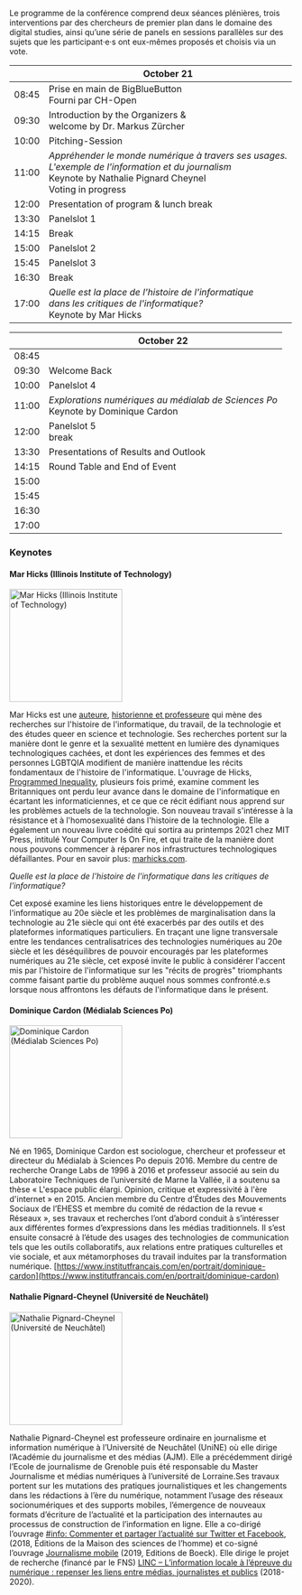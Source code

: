 <script>
    import Panelslot from '$lib/components/Panelslot.svelte';
	import { assets } from '$app/paths';
</script>

Le programme de la conférence comprend deux séances plénières, trois interventions par des chercheurs de premier plan dans le domaine des digital studies, ainsi qu’une série de panels en sessions parallèles sur des sujets que les participant·e·s ont eux-mêmes proposés et choisis via un vote.

<article>

|       | October 21                                                                                                                                                           |
| ----- | -------------------------------------------------------------------------------------------------------------------------------------------------------------------- |
| 08:45 | Prise en main de BigBlueButton<br>Fourni par CH-Open                                                                                                                 |
| 09:30 | Introduction by the Organizers &<br>welcome by Dr. Markus Zürcher                                                                                                    |
| 10:00 | Pitching-Session                                                                                                                                                     |
| 11:00 | _Appréhender le monde numérique à travers ses usages._<br>_L'exemple de l'information et du journalism_<br>Keynote by Nathalie Pignard Cheynel<br>Voting in progress |
| 12:00 | Presentation of program & lunch break                                                                                                                                |
| 13:30 | Panelslot 1<Panelslot panelslot='1'/>                                                                                                                                |
| 14:15 | Break                                                                                                                                                                |
| 15:00 | Panelslot 2<Panelslot panelslot='2'/>                                                                                                                                |
| 15:45 | Panelslot 3<Panelslot panelslot='3'/>                                                                                                                                |
| 16:30 | Break                                                                                                                                                                |
| 17:00 | _Quelle est la place de l'histoire de l'informatique<br>dans les critiques de l'informatique?_<br>Keynote by Mar Hicks                                               |

</article>

<article>

|       | October 22                                                                          |
| ----- | ----------------------------------------------------------------------------------- |
| 08:45 |                                                                                     |
| 09:30 | Welcome Back                                                                        |
| 10:00 | Panelslot 4<Panelslot panelslot='4'/>                                               |
| 11:00 | _Explorations numériques au médialab de Sciences Po_<br>Keynote by Dominique Cardon |
| 12:00 | Panelslot 5<Panelslot panelslot='4'/><br>break                                      |
| 13:30 | Presentations of Results and Outlook                                                |
| 14:15 | Round Table and End of Event                                                        |
| 15:00 |                                                                                     |
| 15:45 |                                                                                     |
| 16:30 |                                                                                     |
| 17:00 |                                                                                     |

</article>

### Keynotes

#### Mar Hicks (Illinois Institute of Technology)

<img src="{assets}/images/speakers/mar_hicks.jpeg" alt="Mar Hicks (Illinois Institute of Technology)" height="200" >

Mar Hicks est une [auteure](https://marhicks.com/writing.html), [historienne et professeure](https://marhicks.com/) qui mène des recherches sur l'histoire de l'informatique, du travail, de la technologie et des études queer en science et technologie. Ses recherches portent sur la manière dont le genre et la sexualité mettent en lumière des dynamiques technologiques cachées, et dont les expériences des femmes et des personnes LGBTQIA modifient de manière inattendue les récits fondamentaux de l'histoire de l'informatique. L'ouvrage de Hicks, [Programmed Inequality](https://bit.ly/programmedinequality2), plusieurs fois primé, examine comment les Britanniques ont perdu leur avance dans le domaine de l'informatique en écartant les informaticiennes, et ce que ce récit édifiant nous apprend sur les problèmes actuels de la technologie. Son nouveau travail s'intéresse à la résistance et à l'homosexualité dans l'histoire de la technologie. Elle a également un nouveau livre coédité qui sortira au printemps 2021 chez MIT Press, intitulé Your Computer Is On Fire, et qui traite de la manière dont nous pouvons commencer à réparer nos infrastructures technologiques défaillantes. Pour en savoir plus: [marhicks.com](https://marhicks.com).

_Quelle est la place de l'histoire de l'informatique dans les critiques de l'informatique?_

Cet exposé examine les liens historiques entre le développement de l'informatique au 20e siècle et les problèmes de marginalisation dans la technologie au 21e siècle qui ont été exacerbés par des outils et des plateformes informatiques particuliers. En traçant une ligne transversale entre les tendances centralisatrices des technologies numériques au 20e siècle et les déséquilibres de pouvoir encouragés par les plateformes numériques au 21e siècle, cet exposé invite le public à considérer l'accent mis par l'histoire de l'informatique sur les "récits de progrès" triomphants comme faisant partie du problème auquel nous sommes confronté.e.s lorsque nous affrontons les défauts de l'informatique dans le présent.

#### Dominique Cardon (Médialab Sciences Po)

<img src="{assets}/images/speakers/dominique-cardon.jpg" alt="Dominique Cardon (Médialab Sciences Po)" height="200" >

Né en 1965, Dominique Cardon est sociologue, chercheur et professeur et directeur du Médialab à Sciences Po depuis 2016. Membre du centre de recherche Orange Labs de 1996 à 2016 et professeur associé au sein du Laboratoire Techniques de l’université de Marne la Vallée, il a soutenu sa thèse « L'espace public élargi. Opinion, critique et expressivité à l'ère d'internet » en 2015.
Ancien membre du Centre d’Études des Mouvements Sociaux de l’EHESS et membre du comité de rédaction de la revue « Réseaux », ses travaux et recherches l’ont d’abord conduit à s’intéresser aux différentes formes d’expressions dans les médias traditionnels. Il s’est ensuite consacré à l’étude des usages des technologies de communication tels que les outils collaboratifs, aux relations entre pratiques culturelles et vie sociale, et aux métamorphoses du travail induites par la transformation numérique.
[https://www.institutfrancais.com/en/portrait/dominique-cardon](https://www.institutfrancais.com/en/portrait/dominique-cardon)

#### Nathalie Pignard-Cheynel (Université de Neuchâtel)

<img src="{assets}/images/speakers/Pignard-Cheynel_Nathalie.jpeg" alt="Nathalie Pignard-Cheynel (Université de Neuchâtel)" height="200" >

Nathalie Pignard-Cheynel est professeure ordinaire en journalisme et information numérique à l’Université de Neuchâtel (UniNE) où elle dirige l’Académie du journalisme et des médias (AJM). Elle a précédemment dirigé l’Ecole de journalisme de Grenoble puis été responsable du Master Journalisme et médias numériques à l’université de Lorraine.Ses travaux portent sur les mutations des pratiques journalistiques et les changements dans les rédactions à l’ère du numérique, notamment l’usage des réseaux socionumériques et des supports mobiles, l’émergence de nouveaux formats d’écriture de l’actualité et la participation des internautes au processus de construction de l’information en ligne. Elle a co-dirigé l’ouvrage [#info: Commenter et partager l’actualité sur Twitter et Facebook](https://www.editions-msh.fr/livre/?GCOI=27351100210810), (2018, Éditions de la Maison des sciences de l’homme) et co-signé l’ouvrage [Journalisme mobile](https://www.deboecksuperieur.com/ouvrage/9782807313347-journalisme-mobile) (2019, Editions de Boeck). Elle dirige le projet de recherche (financé par le FNS) [LINC – L’information locale à l’épreuve du numérique : repenser les liens entre médias, journalistes et publics](https://www.unine.ch/ajm/linc) (2018-2020).
